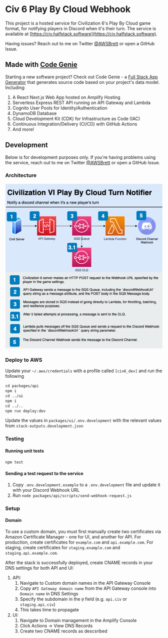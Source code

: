 # Civ 6 Play By Cloud Webhook

This project is a hosted service for Civilization 6's Play By Cloud game format, for notifying players in Discord when it's their turn. The service is available at [https://civ.halfstack.software](https://civ.halfstack.software).

Having issues? Reach out to me on Twitter [@AWSBrett](https://twitter.com/AWSbrett) or open a GitHub Issue.

## Made with <a href="https://codegenie.codes">Code Genie</a>

Starting a new software project? Check out Code Genie - a <a href="https://codegenie.codes">Full Stack App Generator</a> that generates source code based on your project's data model. Including:

1. A React Next.js Web App hosted on Amplify Hosting
1. Serverless Express REST API running on API Gateway and Lambda
1. Cognito User Pools for Identity/Authentication
1. DynamoDB Database
1. Cloud Development Kit (CDK) for Infrastructure as Code (IAC)
1. Continuous Integration/Delivery (CI/CD) with GitHub Actions
1. And more!

## Development

Below is for development purposes only. If you're having problems using the service, reach out to me on Twitter [@AWSBrett](https://twitter.com/AWSbrett) or open a GitHub Issue.

### Architecture

![architecture diagram](https://raw.githubusercontent.com/brettstack/civ6-play-by-cloud-turn-notifier/master/architecture-diagram.png)

### Deploy to AWS

Update your `~/.aws/credentials` with a profile called `[civ6_dev]` and run the following

```shell
cd packages/api
npm i
cd ../ui
npm i
cd ../..
npm run deploy:dev
```

Update the values in `packages/ui/.env.development` with the relevant values from `stack-outputs.development.json`


### Testing

#### Running unit tests

`npm test`

#### Sending a test request to the service

1. Copy `.env.development.example` to a `.env.development` file and update it with your Discord Webhook URL
2. Run `node packages/api/scripts/send-webhook-request.js`

### Setup

#### Domain

To use a custom domain, you must first manually create two certificates via Amazon Certificate Manager - one for UI, and another for API. For production, create certificates for `example.com` and `api.example.com`. For staging, create certificates for `staging.example.com` and `staging.api.example.com`.

After the stack is successfully deployed, create CNAME records in your DNS settings for both API and UI:

1. API:
   1. Navigate to Custom domain names in the API Gateway Console
   1. Copy `API Gateway domain name` from the API Gateway console into `Domain name` in DNS Settings
   1. Specify the subdomain in the `@` field (e.g. `api.civ` or `staging.api.civ`)
   1. This takes time to propagate
1. UI:
   1. Navigate to Domain management in the Amplify Console
   1. Click Actions -> View DNS Records
   1. Create two CNAME records as descsribed